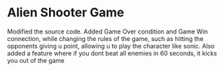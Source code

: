 # Alien Shooter Game
 Modified the source code. Added Game Over condition and Game Win connection, while changing the rules of the game, such as hitting the opponents giving u point, allowing u to play the character like sonic. Also added a feature where if you dont beat all enemies in 60 seconds, it kicks you out of the game
